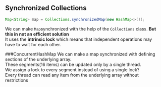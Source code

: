 ## Synchronized Collections
```java 
Map<String> map = Collections.synchronizedMap(new HashMap<>());
```
We can make ```Map```synchronized with the help of the ```Collections``` class.
**But this in not an efficient solution**<br>
It uses the **intrinsic lock** which means that independent operations may have to wait for each other.

###ConcurrentHashMap
We can make a map synchronized with defining sections of the underlying array.<br>
These segments(16 items) can be updated only by a single thread.<br>
We assign a lock to every segment instead of using a single lock?<br>
Every thread can read any item from the underlying array without restrictions